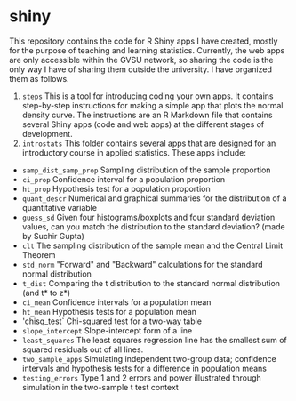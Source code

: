 # shiny
This repository contains the code for R Shiny apps I have created, mostly for the purpose of teaching and learning statistics.  Currently, the web apps are only accessible within the GVSU network, so sharing the code is the only way I have of sharing them outside the university.  I have organized them as follows.

1. `steps` This is a tool for introducing coding your own apps.  It contains step-by-step instructions for making a simple app that plots the normal density curve.  The instructions are an R Markdown file that contains several Shiny apps (code and web apps) at the different stages of development.
2. `introstats` This folder contains several apps that are designed for an introductory course in applied statistics.  These apps include:

  * `samp_dist_samp_prop` Sampling distribution of the sample proportion
  * `ci_prop` Confidence interval for a population proportion
  * `ht_prop` Hypothesis test for a population proportion
  * `quant_descr` Numerical and graphical summaries for the distribution of a quantitative variable
  * `guess_sd` Given four histograms/boxplots and four standard deviation values, can you match the distribution to the standard deviation? (made by Suchir Gupta)
  * `clt` The sampling distribution of the sample mean and the Central Limit Theorem
  * `std_norm` "Forward" and "Backward" calculations for the standard normal distribution
  * `t_dist` Comparing the t distribution to the standard normal distribution (and t* to z*)
  * `ci_mean` Confidence intervals for a population mean
  * `ht_mean` Hypothesis tests for a population mean
  * 'chisq_test` Chi-squared test for a two-way table
  * `slope_intercept` Slope-intercept form of a line
  * `least_squares` The least squares regression line has the smallest sum of squared residuals out of all lines.
  * `two_sample_apps` Simulating independent two-group data; confidence intervals and hypothesis tests for a difference in population means
  * `testing_errors` Type 1 and 2 errors and power illustrated through simulation in the two-sample t test context


